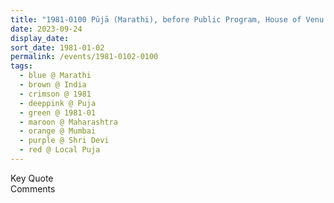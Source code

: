 ```yaml
---
title: "1981-0100 Pūjā (Marathi), before Public Program, House of Venu Narayan Phaḍake, 104, Amogh Society, U Bhadevi Road, Murar Ghag Mārg, Mumbai, Maharashtra, India"
date: 2023-09-24
display_date: 
sort_date: 1981-01-02
permalink: /events/1981-0102-0100
tags:
  - blue @ Marathi
  - brown @ India
  - crimson @ 1981
  - deeppink @ Puja
  - green @ 1981-01
  - maroon @ Maharashtra
  - orange @ Mumbai
  - purple @ Shri Devi
  - red @ Local Puja
---
```


<wave-list>
  <list-title color="green" width="75">Key Quote</list-title>
  <list-item color="BlanchedAlmond"  width="200"></list-item>
  <list-item color="Lavender"></list-item>
  <list-item color="BlanchedAlmond"></list-item>
</wave-list>

<br>

<wave-list>
  <list-title color="green" width="75">Comments</list-title>
  <list-item color="BlanchedAlmond"  width="200"></list-item>
  <list-item color="Lavender"></list-item>
  <list-item color="BlanchedAlmond"></list-item>
</wave-list>
